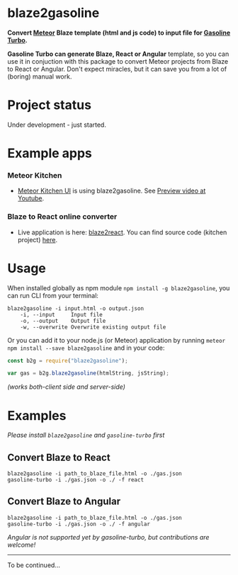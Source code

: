 blaze2gasoline
==============

**Convert [Meteor](https://www.meteor.com) Blaze template (html and js code) to input file for [Gasoline Turbo](https://www.npmjs.com/package/gasoline-turbo).** 

**Gasoline Turbo can generate Blaze, React or Angular** template, so you can use it in conjuction with this package to convert Meteor projects from Blaze to React or Angular. Don't expect miracles, but it can save you from a lot of (boring) manual work.


Project status
==============

Under development - just started.

Example apps
============

### Meteor Kitchen

- <a href="https://www.meteorkitchen.com" target="_blank">Meteor Kitchen UI</a> is using blaze2gasoline. See <a href="https://www.youtube.com/watch?v=8Gr2oioZDG8" target="_blank">Preview video at Youtube</a>.


### Blaze to React online converter

- Live application is here: <a href="https://blaze2react.meteorfarm.com/" target="_blank">blaze2react</a>. You can find source code (kitchen project) <a href="https://www.meteorkitchen.com/app_details/about/zxuskE3GStoffJWmn" target="_blank">here</a>.


Usage
=====

When installed globally as npm module `npm install -g blaze2gasoline`, you can run CLI from your terminal:

```
blaze2gasoline -i input.html -o output.json
	-i, --input 	Input file
	-o, --output	Output file
	-w, --overwrite	Overwrite existing output file
```

Or you can add it to your node.js (or Meteor) application by running `meteor npm install --save blaze2gasoline` and in your code:

```js
const b2g = require("blaze2gasoline");

var gas = b2g.blaze2gasoline(htmlString, jsString);
```

*(works both-client side and server-side)*


Examples
========

*Please install `blaze2gasoline` and `gasoline-turbo` first*

Convert Blaze to React
----------------------

```
blaze2gasoline -i path_to_blaze_file.html -o ./gas.json
gasoline-turbo -i ./gas.json -o ./ -f react
```

Convert Blaze to Angular
------------------------

```
blaze2gasoline -i path_to_blaze_file.html -o ./gas.json
gasoline-turbo -i ./gas.json -o ./ -f angular
```

*Angular is not supported yet by gasoline-turbo, but contributions are welcome!*

---

To be continued...

